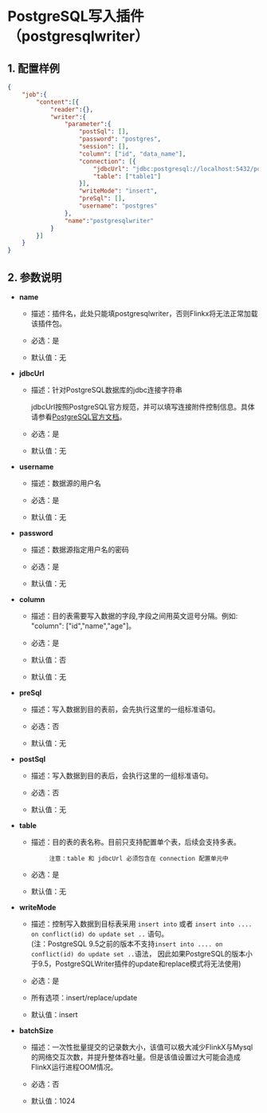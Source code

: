 # PostgreSQL写入插件（postgresqlwriter）

## 1. 配置样例
```json
{
	"job":{
		"content":[{
			"reader":{},
			"writer":{
				"parameter":{
					"postSql": [],
					"password": "postgres",
					"session": [],
					"column": ["id", "data_name"],
					"connection": [{
						"jdbcUrl": "jdbc:postgresql://localhost:5432/postgres",
						"table": ["table1"]
					}],
					"writeMode": "insert",
					"preSql": [],
					"username": "postgres"
				},
				"name":"postgresqlwriter"
			}
		}]
	}
}
```


## 2. 参数说明

* **name**

 	* 描述：插件名，此处只能填postgresqlwriter，否则Flinkx将无法正常加载该插件包。
	* 必选：是 <br />

	* 默认值：无 <br />

* **jdbcUrl**

	* 描述：针对PostgreSQL数据库的jdbc连接字符串

		jdbcUrl按照PostgreSQL官方规范，并可以填写连接附件控制信息。具体请参看[PostgreSQL官方文档](https://jdbc.postgresql.org/documentation/head/connect.html)。

	* 必选：是 <br />

	* 默认值：无 <br />

* **username**

	* 描述：数据源的用户名 <br />

	* 必选：是 <br />

	* 默认值：无 <br />

* **password**

	* 描述：数据源指定用户名的密码 <br />

	* 必选：是 <br />

	* 默认值：无 <br />

* **column**

	* 描述：目的表需要写入数据的字段,字段之间用英文逗号分隔。例如: "column": ["id","name","age"]。
	
	* 必选：是 <br />

	* 默认值：否 <br />

	* 默认值：无 <br />

* **preSql**

	* 描述：写入数据到目的表前，会先执行这里的一组标准语句。
	
	* 必选：否 <br />

	* 默认值：无 <br />

* **postSql**

	* 描述：写入数据到目的表后，会执行这里的一组标准语句。

	* 必选：否 <br />

	* 默认值：无 <br />

* **table**

	* 描述：目的表的表名称。目前只支持配置单个表，后续会支持多表。

               注意：table 和 jdbcUrl 必须包含在 connection 配置单元中

	* 必选：是 <br />

	* 默认值：无 <br />

* **writeMode**

	* 描述：控制写入数据到目标表采用 `insert into` 或者 `insert into .... on conflict(id) do update set ..` 语句。<br />
	        (注：PostgreSQL 9.5之前的版本不支持`insert into .... on conflict(id) do update set ..`语法，
	        因此如果PostgreSQL的版本小于9.5，PostgreSQLWriter插件的update和replace模式将无法使用)

	* 必选：是 <br />
	
	* 所有选项：insert/replace/update <br />

	* 默认值：insert <br />

* **batchSize**

	* 描述：一次性批量提交的记录数大小，该值可以极大减少FlinkX与Mysql的网络交互次数，并提升整体吞吐量。但是该值设置过大可能会造成FlinkX运行进程OOM情况。<br />

	* 必选：否 <br />

	* 默认值：1024 <br />